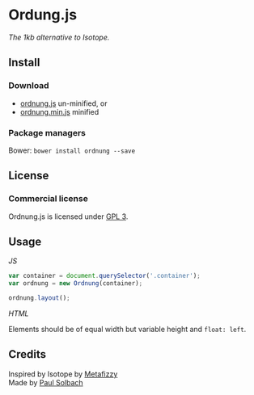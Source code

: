 # Ordung.js
_The 1kb alternative to Isotope._

## Install

### Download

+ [ordnung.js](https://github.com/psolbach/Ordung.js/ordnung.js) un-minified, or
+ [ordnung.min.js](https://github.com/psolbach/Ordung.js/ordnung.min.js) minified

### Package managers

Bower: `bower install ordnung --save`

## License

### Commercial license

Ordnung.js is licensed under [GPL 3](http://www.gnu.org/licenses/gpl-3.0.de.html).

## Usage

_JS_

``` js
var container = document.querySelector('.container');
var ordnung = new Ordnung(container);

ordnung.layout();
```

_HTML_

Elements should be of equal width but variable height and ``float: left``.

## Credits
Inspired by Isotope by [Metafizzy](http://metafizzy.co)    
Made by [Paul Solbach](http://twitter.com/___paul)